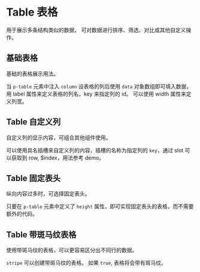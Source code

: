 <script setup>
import demo1 from './demo1.vue'
import demo2 from './demo2.vue'
import demo3 from './demo3.vue'
import demo4 from './demo4.vue'
</script>

# Table 表格

用于展示多条结构类似的数据， 可对数据进行排序、筛选、对比或其他自定义操作。

## 基础表格

基础的表格展示用法。

当 `p-table` 元素中注入 `column` 设表格的列后使用 `data` 对象数组即可填入数据，用 label 属性来定义表格的列名，key 来指定列的 id。 可以使用 width 属性来定义列宽。

<preview comp-name="table" demo-name="demo1">
  <demo1/>
</preview>

## Table 自定义列

自定义列的显示内容，可组合其他组件使用。

可以使用具名插槽来自定义列的内容，插槽的名称为指定列的 `key`，通过 slot 可以获取到 row, $index，用法参考 demo。

<preview comp-name="table" demo-name="demo2">
  <demo2/>
</preview>

## Table 固定表头

纵向内容过多时，可选择固定表头。

只要在 `p-table` 元素中定义了 `height` 属性，即可实现固定表头的表格，而不需要额外的代码。

<preview comp-name="table" demo-name="demo3">
  <demo3/>
</preview>

## Table 带斑马纹表格

使用带斑马纹的表格，可以更容易区分出不同行的数据。

`stripe` 可以创建带斑马纹的表格。 如果 `true`, 表格将会带有斑马纹。

<preview comp-name="table" demo-name="demo4">
  <demo4/>
</preview>
